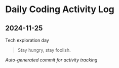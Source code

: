 # Daily Coding Activity Log

## 2024-11-25

Tech exploration day

> Stay hungry, stay foolish.

*Auto-generated commit for activity tracking*
